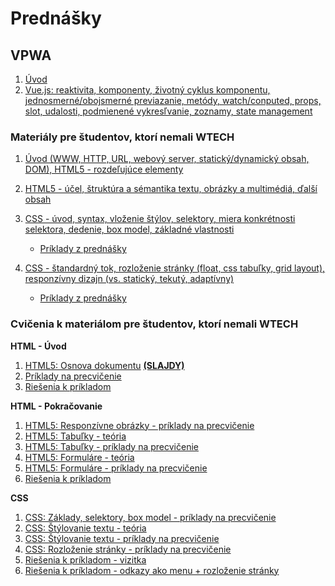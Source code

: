 # Prednášky

## VPWA

1. [Úvod](zdroje/1p-uvod.pdf)
2. [Vue.js: reaktivita, komponenty, životný cyklus komponentu, jednosmerné/obojsmerné previazanie, metódy, watch/conputed, props, slot, udalosti, podmienené vykresľvanie, zoznamy, state management](zdroje/2p-vuejs.pdf)

### Materiály pre študentov, ktorí nemali WTECH

1. [Úvod (WWW, HTTP, URL, webový server, statický/dynamický obsah, DOM), HTML5 - rozdeľujúce elementy](zdroje/wtech/01-WT-uvod-html.pdf)

2. [HTML5 - účel, štruktúra a sémantika textu, obrázky a multimédiá, ďalší obsah](zdroje/wtech/02-WT-html.pdf)

3. [CSS - úvod, syntax, vloženie štýlov, selektory, miera konkrétnosti selektora, dedenie, box model, základné vlastnosti](zdroje/wtech/03-WT-css-uvod-selektory-box.pdf)
    * [Príklady z prednášky](zdroje/wtech/priklady-03-WT-css.zip)

4. [CSS - štandardný tok, rozloženie stránky (float, css tabuľky, grid layout), responzívny dizajn (vs. statický, tekutý, adaptívny)](zdroje/wtech/04-WT-css-responzivny-dizajn.pdf)
    * [Príklady z prednášky](zdroje/wtech/priklady-04-WT-css.zip)


### Cvičenia k materiálom pre študentov, ktorí nemali WTECH

**HTML - Úvod**
1. [HTML5: Osnova dokumentu](zdroje/wtech/2-c) **[(SLAJDY)](zdroje/wtech/2-c/zdroje/c2-osnova-dokumentu.pdf)**
2. [Príklady na precvičenie](zdroje/wtech/2-c/#c2-priklady)
3. [Riešenia k príkladom](zdroje/wtech/zdroje/cvicenie2-priklady-riesenia.zip)

**HTML - Pokračovanie**
1. [HTML5: Responzívne obrázky - príklady na precvičenie](zdroje/wtech/3-c/obrazky)
2. [HTML5: Tabuľky - teória](zdroje/wtech/3-c/tabulky)
3. [HTML5: Tabuľky - príklady na precvičenie](zdroje/wtech/3-c/tabulky#c3-tabulky-priklady)
4. [HTML5: Formuláre - teória](zdroje/wtech/3-c/formulare)
5. [HTML5: Formuláre - príklady na precvičenie](zdroje/wtech/3-c/formulare#c3-formulare-priklady)
6. [Riešenia k príkladom](zdroje/wtech/zdroje/cvicenie3-priklady-riesenia.zip)

**CSS**
1. [CSS: Základy, selektory, box model - príklady na precvičenie](zdroje/wtech/4-c/zaklady-selektory)
2. [CSS: Štýlovanie textu - teória](zdroje/wtech/4-c/stylovanie-textu)
3. [CSS: Štýlovanie textu - príklady na precvičenie](zdroje/wtech/4-c/stylovanie-textu#c4-stylovanie-textu-priklady)
4. [CSS: Rozloženie stránky - príklady na precvičenie](zdroje/wtech/4-c/rozlozenie-stranky#c4-rozlozenie-stranky-priklady)
5. [Riešenia k príkladom - vizitka](zdroje/wtech/zdroje/cvicenie4a-priklady-riesenia.zip)
6. [Riešenia k príkladom - odkazy ako menu + rozloženie stránky](zdroje/wtech/zdroje/cvicenie4b-priklady-riesenia.zip)